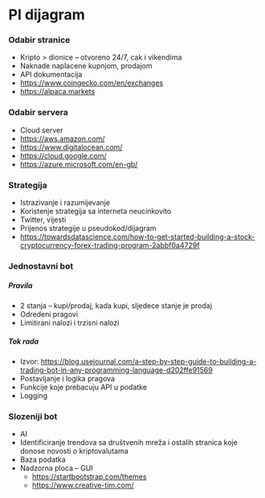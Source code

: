 # PI dijagram

### Odabir stranice
* Kripto > dionice – otvoreno 24/7, cak i vikendima
* Naknade naplacene kupnjom,  prodajom
* API dokumentacija
* https://www.coingecko.com/en/exchanges
* https://alpaca.markets

### Odabir servera

* Cloud server
* https://aws.amazon.com/
* https://www.digitalocean.com/
* https://cloud.google.com/
* https://azure.microsoft.com/en-gb/

### Strategija

* Istrazivanje i razumijevanje
* Koristenje strategija sa interneta neucinkovito
* Twitter, vijesti
* Prijenos strategije u pseudokod/dijagram
* https://towardsdatascience.com/how-to-get-started-building-a-stock-cryptocurrency-forex-trading-program-2abbf0a4729f

### Jednostavni bot

##### Pravila
* 2 stanja – kupi/prodaj, kada kupi, sljedece stanje je prodaj
* Odredeni pragovi
* Limitirani nalozi i trzisni nalozi

##### Tok rada

* Izvor: https://blog.usejournal.com/a-step-by-step-guide-to-building-a-trading-bot-in-any-programming-language-d202ffe91569
* Postavljanje i logika pragova
* Funkcije koje prebacuju API u podatke
* Logging

### Slozeniji bot

* AI
* Identificiranje trendova sa društvenih mreža i ostalih stranica koje donose novosti o kriptovalutama
* Baza podatka
* Nadzorna ploca – GUI
  * https://startbootstrap.com/themes
  * https://www.creative-tim.com/
